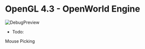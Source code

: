 # OpenGL 4.3 - OpenWorld Engine

![DebugPreview](https://user-images.githubusercontent.com/2057932/229257600-f313ba5d-b9d7-4b42-85d8-dbdc6bfff882.png)


* Todo:

Mouse Picking

